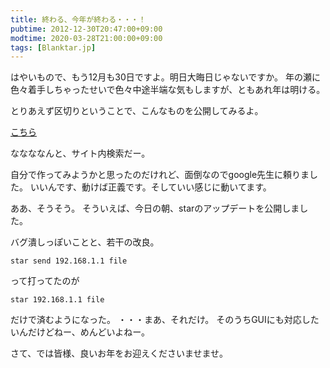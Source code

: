 ```yaml
---
title: 終わる、今年が終わる・・・！
pubtime: 2012-12-30T20:47:00+09:00
modtime: 2020-03-28T21:00:00+09:00
tags: [Blanktar.jp]
---
```


はやいもので、もう12月も30日ですよ。明日大晦日じゃないですか。
年の瀬に色々着手しちゃったせいで色々中途半端な気もしますが、ともあれ年は明ける。

とりあえず区切りということで、こんなものを公開してみるよ。

[こちら](/cgi-bin/search.py)

ななななんと、サイト内検索だー。

自分で作ってみようかと思ったのだけれど、面倒なのでgoogle先生に頼りました。
いいんです、動けば正義です。そしていい感じに動いてます。

ああ、そうそう。
そういえば、今日の朝、starのアップデートを公開しました。

バグ潰しっぽいことと、若干の改良。
``` shell
star send 192.168.1.1 file
```
って打ってたのが
``` shell
star 192.168.1.1 file
```
だけで済むようになった。
・・・まあ、それだけ。
そのうちGUIにも対応したいんだけどねー、めんどいよねー。

さて、では皆様、良いお年をお迎えくださいませませ。
